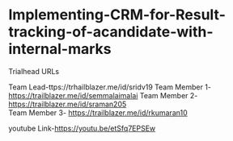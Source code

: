 # Implementing-CRM-for-Result-tracking-of-acandidate-with-internal-marks

Trialhead URLs

Team Lead-ttps://trhailblazer.me/id/sridv19
Team Member 1-https://trailblazer.me/id/semmalaimalai 
Team Member 2-https://trailblazer.me/id/sraman205  
Team Member 3- https://trailblazer.me/id/rkumaran10

youtube Link-https://youtu.be/etSfq7EPSEw

